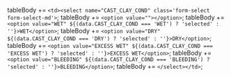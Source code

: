 tableBody += `<td><select name="CAST_CLAY_COND" class='form-select form-select-md'>`;
tableBody += `<option value=""></option>`;
tableBody += `<option value="WET" ${(data.CAST_CLAY_COND === 'WET') ? 'selected' : ''}>WET</option>`;
tableBody += `<option value="DRY" ${(data.CAST_CLAY_COND === 'DRY') ? 'selected' : ''}>DRY</option>`;
tableBody += `<option value="EXCESS WET" ${(data.CAST_CLAY_COND === 'EXCESS WET') ? 'selected' : ''}>EXCESS WET</option>`;
tableBody += `<option value="BLEEDING" ${(data.CAST_CLAY_COND === 'BLEEDING') ? 'selected' : ''}>BLEEDING</option>`;
tableBody += `</select></td>`;
